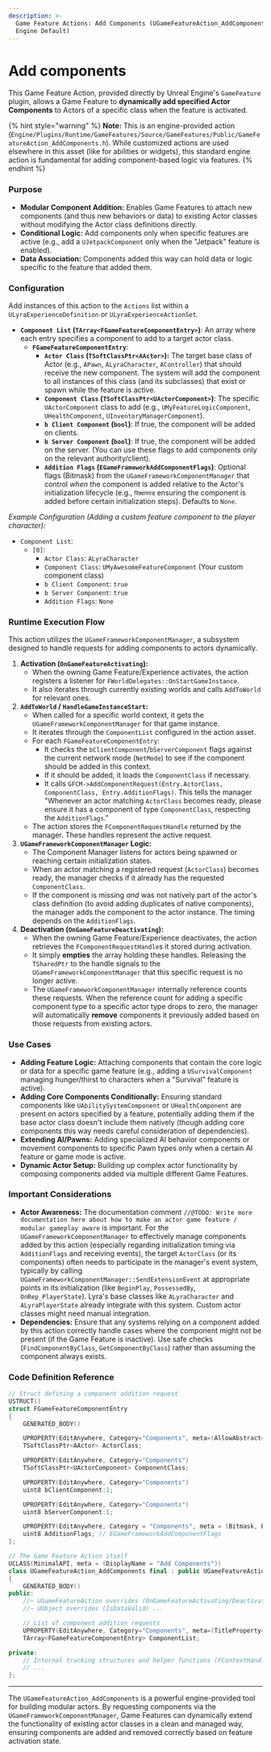 ```yaml
---
description: >-
  Game Feature Actions: Add Components (UGameFeatureAction_AddComponents -
  Engine Default)
---
```


# Add components

This Game Feature Action, provided directly by Unreal Engine's `GameFeature` plugin, allows a Game Feature to **dynamically add specified Actor Components** to Actors of a specific class when the feature is activated.

{% hint style="warning" %}
**Note:** This is an engine-provided action (`Engine/Plugins/Runtime/GameFeatures/Source/GameFeatures/Public/GameFeatureAction_AddComponents.h`). While customized actions are used elsewhere in this asset (like for abilities or widgets), this standard engine action is fundamental for adding component-based logic via features.
{% endhint %}

### Purpose

* **Modular Component Addition:** Enables Game Features to attach new components (and thus new behaviors or data) to existing Actor classes without modifying the Actor class definitions directly.
* **Conditional Logic:** Add components only when specific features are active (e.g., add a `UJetpackComponent` only when the "Jetpack" feature is enabled).
* **Data Association:** Components added this way can hold data or logic specific to the feature that added them.

### Configuration

Add instances of this action to the `Actions` list within a `ULyraExperienceDefinition` or `ULyraExperienceActionSet`.

* **`Component List` (`TArray<FGameFeatureComponentEntry>`)**: An array where each entry specifies a component to add to a target actor class.
  * **`FGameFeatureComponentEntry`**:
    * **`Actor Class` (`TSoftClassPtr<AActor>`):** The target base class of Actor (e.g., `APawn`, `ALyraCharacter`, `AController`) that should receive the new component. The system will add the component to all instances of this class (and its subclasses) that exist or spawn while the feature is active.
    * **`Component Class` (`TSoftClassPtr<UActorComponent>`)**: The specific `UActorComponent` class to add (e.g., `UMyFeatureLogicComponent`, `UHealthComponent`, `UInventoryManagerComponent`).
    * **`b Client Component` (`bool`)**: If true, the component will be added on clients.
    * **`b Server Component` (`bool`)**: If true, the component will be added on the server. (You can use these flags to add components only on the relevant authority/client).
    * **`Addition Flags` (`EGameFrameworkAddComponentFlags`)**: Optional flags (Bitmask) from the `UGameFrameworkComponentManager` that control _when_ the component is added relative to the Actor's initialization lifecycle (e.g., `रिक्वायरड` ensuring the component is added before certain initialization steps). Defaults to `None`.

_Example Configuration (Adding a custom feature component to the player character):_

* `Component List`:
  * `[0]`:
    * `Actor Class`: `ALyraCharacter`
    * `Component Class`: `UMyAwesomeFeatureComponent` (Your custom component class)
    * `b Client Component`: `true`
    * `b Server Component`: `true`
    * `Addition Flags`: `None`

### Runtime Execution Flow

This action utilizes the `UGameFrameworkComponentManager`, a subsystem designed to handle requests for adding components to actors dynamically.

1. **Activation (`OnGameFeatureActivating`):**
   * When the owning Game Feature/Experience activates, the action registers a listener for `FWorldDelegates::OnStartGameInstance`.
   * It also iterates through currently existing worlds and calls `AddToWorld` for relevant ones.
2. **`AddToWorld` / `HandleGameInstanceStart`:**
   * When called for a specific world context, it gets the `UGameFrameworkComponentManager` for that game instance.
   * It iterates through the `ComponentList` configured in the action asset.
   * For each `FGameFeatureComponentEntry`:
     * It checks the `bClientComponent`/`bServerComponent` flags against the current network mode (`NetMode`) to see if the component should be added in this context.
     * If it should be added, it loads the `ComponentClass` if necessary.
     * It calls `GFCM->AddComponentRequest(Entry.ActorClass, ComponentClass, Entry.AdditionFlags)`. This tells the manager "Whenever an actor matching `ActorClass` becomes ready, please ensure it has a component of type `ComponentClass`, respecting the `AdditionFlags`."
   * The action stores the `FComponentRequestHandle` returned by the manager. These handles represent the active request.
3. **`UGameFrameworkComponentManager` Logic:**
   * The Component Manager listens for actors being spawned or reaching certain initialization states.
   * When an actor matching a registered request (`ActorClass`) becomes ready, the manager checks if it already has the requested `ComponentClass`.
   * If the component is missing _and_ was not natively part of the actor's class definition (to avoid adding duplicates of native components), the manager adds the component to the actor instance. The timing depends on the `AdditionFlags`.
4. **Deactivation (`OnGameFeatureDeactivating`):**
   * When the owning Game Feature/Experience deactivates, the action retrieves the `FComponentRequestHandle`s it stored during activation.
   * It simply **empties** the array holding these handles. Releasing the `TSharedPtr` to the handle signals to the `UGameFrameworkComponentManager` that this specific request is no longer active.
   * The `UGameFrameworkComponentManager` internally reference counts these requests. When the reference count for adding a specific component type to a specific actor type drops to zero, the manager will automatically **remove** components it previously added based on those requests from existing actors.

### Use Cases

* **Adding Feature Logic:** Attaching components that contain the core logic or data for a specific game feature (e.g., adding a `USurvivalComponent` managing hunger/thirst to characters when a "Survival" feature is active).
* **Adding Core Components Conditionally:** Ensuring standard components like `UAbilitySystemComponent` or `UHealthComponent` are present on actors specified by a feature, potentially adding them if the base actor class doesn't include them natively (though adding core components this way needs careful consideration of dependencies).
* **Extending AI/Pawns:** Adding specialized AI behavior components or movement components to specific Pawn types only when a certain AI feature or game mode is active.
* **Dynamic Actor Setup:** Building up complex actor functionality by composing components added via multiple different Game Features.

### Important Considerations

* **Actor Awareness:** The documentation comment `//@TODO: Write more documentation here about how to make an actor game feature / modular gameplay aware` is important. For the `UGameFrameworkComponentManager` to effectively manage components added by this action (especially regarding initialization timing via `AdditionFlags` and receiving events), the target `ActorClass` (or its components) often needs to participate in the manager's event system, typically by calling `UGameFrameworkComponentManager::SendExtensionEvent` at appropriate points in its initialization (like `BeginPlay`, `PossessedBy`, `OnRep_PlayerState`). Lyra's base classes like `ALyraCharacter` and `ALyraPlayerState` already integrate with this system. Custom actor classes might need manual integration.
* **Dependencies:** Ensure that any systems relying on a component added by this action correctly handle cases where the component might not be present (if the Game Feature is inactive). Use safe checks (`FindComponentByClass`, `GetComponentByClass`) rather than assuming the component always exists.

### Code Definition Reference

```cpp
// Struct defining a component addition request
USTRUCT()
struct FGameFeatureComponentEntry
{
	GENERATED_BODY()

	UPROPERTY(EditAnywhere, Category="Components", meta=(AllowAbstract="True"))
	TSoftClassPtr<AActor> ActorClass;

	UPROPERTY(EditAnywhere, Category="Components")
	TSoftClassPtr<UActorComponent> ComponentClass;

	UPROPERTY(EditAnywhere, Category="Components")
	uint8 bClientComponent:1;

	UPROPERTY(EditAnywhere, Category="Components")
	uint8 bServerComponent:1;

	UPROPERTY(EditAnywhere, Category = "Components", meta = (Bitmask, BitmaskEnum = "/Script/ModularGameplay.EGameFrameworkAddComponentFlags"))
	uint8 AdditionFlags; // EGameFrameworkAddComponentFlags
};

// The Game Feature Action itself
UCLASS(MinimalAPI, meta = (DisplayName = "Add Components"))
class UGameFeatureAction_AddComponents final : public UGameFeatureAction
{
	GENERATED_BODY()
public:
	//~ UGameFeatureAction overrides (OnGameFeatureActivating/Deactivating) ...
	//~ UObject overrides (IsDataValid) ...

	// List of component addition requests
	UPROPERTY(EditAnywhere, Category="Components", meta=(TitleProperty="{ActorClass} -> {ComponentClass}"))
	TArray<FGameFeatureComponentEntry> ComponentList;

private:
	// Internal tracking structures and helper functions (FContextHandles, AddToWorld, HandleGameInstanceStart)
	// ...
};
```

***

The `UGameFeatureAction_AddComponents` is a powerful engine-provided tool for building modular actors. By requesting components via the `UGameFrameworkComponentManager`, Game Features can dynamically extend the functionality of existing actor classes in a clean and managed way, ensuring components are added and removed correctly based on feature activation state.
